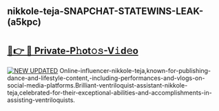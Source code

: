 ## nikkole-teja-SNAPCHAT-STATEWINS-LEAK-(a5kpc)


# <h2><a href="https://mediaupload.pro?-20M">🔗👉 🔴 Private-P𝚑ot𝚘𝚜-V𝚒d𝚎o</a></h2>

[![NEW UPDATED](https://i.imgur.com/0qMVB7G.gif)](https://mediaupload.pro?-20M)
Online-influencer-nikkole-teja,known-for-publishing-dance-and-lifestyle-content,-including-performances-and-vlogs-on-social-media-platforms.Brilliant-ventriloquist-assistant-nikkole-teja,celebrated-for-their-exceptional-abilities-and-accomplishments-in-assisting-ventriloquists.  